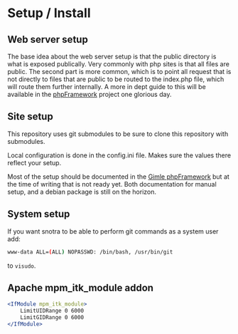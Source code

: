 Setup / Install
===============

Web server setup
---------------

The base idea about the web server setup is that the public directory is what is exposed publically. Very commonly with php sites is that all files are public. The second part is more common, which is to point all request that is not directly to files that are public to be routed to the index.php file, which will route them further internally. A more in dept guide to this will be available in the [phpFramework](https://github.com/Gimle/phpFramework) project one glorious day.

Site setup
----------

This repository uses git submodules to be sure to clone this repository with submodules.

Local configuration is done in the config.ini file. Makes sure the values there reflect your setup.

Most of the setup should be documented in the [Gimle phpFramework](https://github.com/Gimle/phpFramework) but at the time of writing that is not ready yet. Both documentation for manual setup, and a debian package is still on the horizon.

System setup
------------
If you want snotra to be able to perform git commands as a system user add:
```bash
www-data ALL=(ALL) NOPASSWD: /bin/bash, /usr/bin/git
```
to ```visudo```.

Apache mpm_itk_module addon
---------------------------
```apache
<IfModule mpm_itk_module>
	LimitUIDRange 0 6000
	LimitGIDRange 0 6000
</IfModule>
```

